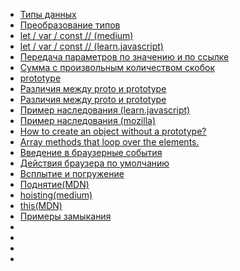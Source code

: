 - [Типы данных](https://learn.javascript.ru/types)
- [Преобразование типов](https://medium.com/@sergeybulavyk/%D0%BF%D1%80%D0%B5%D0%BE%D0%B1%D1%80%D0%B0%D0%B7%D0%BE%D0%B2%D0%B0%D0%BD%D0%B8%D0%B5-%D1%82%D0%B8%D0%BF%D0%BE%D0%B2-%D0%B2-javascript-35a15ddfc333)
- [let / var / const // (medium)](https://medium.com/nuances-of-programming/%D0%B2-%D1%87%D1%91%D0%BC-%D1%80%D0%B0%D0%B7%D0%BD%D0%B8%D1%86%D0%B0-%D0%BC%D0%B5%D0%B6%D0%B4%D1%83-var-let-%D0%B8-const-%D0%B2-javascript-3084bfe9f7a3)
- [let / var / const // (learn.javascript)](https://learn.javascript.ru/let-const)
- [Передача параметров по значению и по ссылке](https://metanit.com/web/javascript/3.7.php)
- [Сумма с произвольным количеством скобок](https://learn.javascript.ru/task/sum-many-brackets)
- [prototype](https://developer.mozilla.org/ru/docs/Web/JavaScript/Reference/Global_Objects/Object/prototype)
- [Различия между proto и prototype](https://ru.stackoverflow.com/questions/683190/%D0%92-%D1%87%D0%B5%D0%BC-%D0%BE%D1%82%D0%BB%D0%B8%D1%87%D0%B8%D0%B5-proto-%D0%BE%D1%82-prototype)
- [Различия между proto и prototype](https://habr.com/ru/post/140810/)
- [Пример наследования (learn.javascript)](https://learn.javascript.ru/prototype-inheritance)
- [Пример наследования (mozilla)](https://developer.mozilla.org/ru/docs/Web/JavaScript/Inheritance_and_the_prototype_chain)
- [How to create an object without a prototype?](http://adripofjavascript.com/blog/drips/creating-objects-without-prototypes.html)
- [Array methods that loop over the elements.](https://learn.javascript.ru/array-iteration)
- [Введение в браузерные события](https://learn.javascript.ru/introduction-browser-events)
- [Действия браузера по умолчанию](https://learn.javascript.ru/default-browser-action)
- [Всплытие и погружение](https://learn.javascript.ru/bubbling-and-capturing)
- [Поднятие(MDN)](https://developer.mozilla.org/ru/docs/%D0%A1%D0%BB%D0%BE%D0%B2%D0%B0%D1%80%D1%8C/%D0%9F%D0%BE%D0%B4%D0%BD%D1%8F%D1%82%D0%B8%D0%B5)
- [hoisting(medium)](https://medium.com/@stasonmars/%D1%80%D0%B0%D0%B7%D0%B1%D0%B8%D1%80%D0%B0%D0%B5%D0%BC%D1%81%D1%8F-%D1%81-%D0%BF%D0%BE%D0%B4%D0%BD%D1%8F%D1%82%D0%B8%D0%B5%D0%BC-hoisting-%D0%B2-javascript-7d2d27bc51f1)
- [this(MDN)](https://developer.mozilla.org/ru/docs/Web/JavaScript/Reference/Operators/this)
- [Примеры замыкания](https://medium.com/@stasonmars/%D0%BF%D0%BE%D0%BD%D0%B8%D0%BC%D0%B0%D0%B5%D0%BC-%D0%B7%D0%B0%D0%BC%D1%8B%D0%BA%D0%B0%D0%BD%D0%B8%D1%8F-%D0%B2-javascript-%D1%80%D0%B0%D0%B7-%D0%B8-%D0%BD%D0%B0%D0%B2%D1%81%D0%B5%D0%B3%D0%B4%D0%B0-c211805b6898)
- []()
- []()
- []()
- []()
